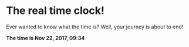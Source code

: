 # The real time clock!

Ever wanted to know what the time is? Well, your journey is about to end!

**The time is Nov 22, 2017, 09:34**